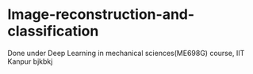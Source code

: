 # Image-reconstruction-and-classification
Done under Deep Learning in mechanical sciences(ME698G) course, IIT Kanpur
bjkbkj
